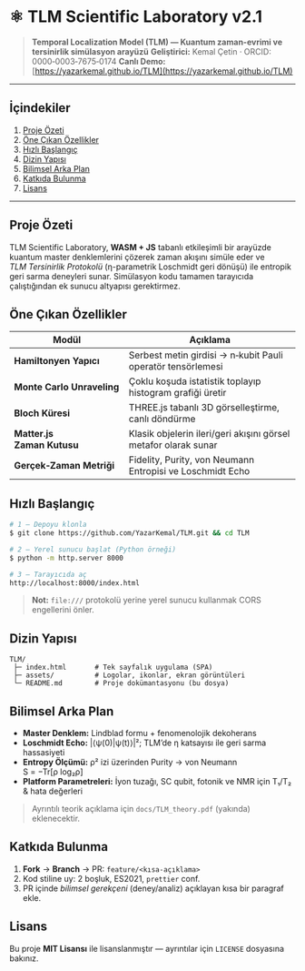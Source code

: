 # ⚛️ TLM Scientific Laboratory v2.1

> **Temporal Localization Model (TLM) — Kuantum zaman-evrimi ve tersinirlik simülasyon arayüzü**
> **Geliştirici:** Kemal Çetin · ORCID: 0000‑0003‑7675‑0174
> **Canlı Demo:** [https://yazarkemal.github.io/TLM](https://yazarkemal.github.io/TLM)

---

## İçindekiler

1. [Proje Özeti](#proje-özeti)
2. [Öne Çıkan Özellikler](#öne-çıkan-özellikler)
3. [Hızlı Başlangıç](#hızlı-başlangıç)
4. [Dizin Yapısı](#dizin-yapısı)
5. [Bilimsel Arka Plan](#bilimsel-arka-plan)
6. [Katkıda Bulunma](#katkıda-bulunma)
7. [Lisans](#lisans)

---

## Proje Özeti

TLM Scientific Laboratory, **WASM + JS** tabanlı etkileşimli bir arayüzde kuantum master denklemlerini çözerek zaman akışını simüle eder ve *TLM Tersinirlik Protokolü* (η-parametrik Loschmidt geri dönüşü) ile entropik geri sarma deneyleri sunar.
Simülasyon kodu tamamen tarayıcıda çalıştığından ek sunucu altyapısı gerektirmez.

## Öne Çıkan Özellikler

| Modül                      | Açıklama                                                        |
| -------------------------- | --------------------------------------------------------------- |
| **Hamiltonyen Yapıcı**     | Serbest metin girdisi → n‑kubit Pauli operatör tensörlemesi     |
| **Monte Carlo Unraveling** | Çoklu koşuda istatistik toplayıp histogram grafiği üretir       |
| **Bloch Küresi**           | THREE.js tabanlı 3D görselleştirme, canlı döndürme              |
| **Matter.js Zaman Kutusu** | Klasik objelerin ileri/geri akışını görsel metafor olarak sunar |
| **Gerçek‑Zaman Metriği**   | Fidelity, Purity, von Neumann Entropisi ve Loschmidt Echo       |

## Hızlı Başlangıç

```bash
# 1 — Depoyu klonla
$ git clone https://github.com/YazarKemal/TLM.git && cd TLM

# 2 — Yerel sunucu başlat (Python örneği)
$ python -m http.server 8000

# 3 — Tarayıcıda aç
http://localhost:8000/index.html
```

> **Not:** `file:///` protokolü yerine yerel sunucu kullanmak CORS engellerini önler.

## Dizin Yapısı

```
TLM/
 ├─ index.html       # Tek sayfalık uygulama (SPA)
 ├─ assets/          # Logolar, ikonlar, ekran görüntüleri
 └─ README.md        # Proje dokümantasyonu (bu dosya)
```

## Bilimsel Arka Plan

* **Master Denklem:** Lindblad formu + fenomenolojik dekoherans
* **Loschmidt Echo:** |⟨ψ(0)|ψ(t)⟩|²; TLM’de η katsayısı ile geri sarma hassasiyeti
* **Entropy Ölçümü:** ρ² izi üzerinden Purity → von Neumann S = −Tr\[ρ log₂ρ]
* **Platform Parametreleri:** İyon tuzağı, SC qubit, fotonik ve NMR için T₁/T₂ & hata değerleri

> Ayrıntılı teorik açıklama için `docs/TLM_theory.pdf` (yakında) eklenecektir.

## Katkıda Bulunma

1. **Fork** → **Branch** → PR: `feature/<kısa-açıklama>`
2. Kod stiline uy: 2 boşluk, ES2021, `prettier` conf.
3. PR içinde *bilimsel gerekçeni* (deney/analiz) açıklayan kısa bir paragraf ekle.

## Lisans

Bu proje **MIT Lisansı** ile lisanslanmıştır — ayrıntılar için `LICENSE` dosyasına bakınız.

